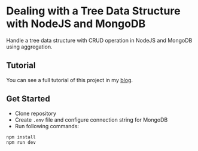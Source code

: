 # Dealing with a Tree Data Structure with NodeJS and MongoDB

Handle a tree data structure with CRUD operation in NodeJS and MongoDB using aggregation.

## Tutorial

You can see a full tutorial of this project in my [blog](https://blog.junkukim.com/posts/tree-data-structure-with-nodejs-and-mongodb).


## Get Started

- Clone repository
- Create `.env` file and configure connection string for MongoDB
- Run following commands:

```bash
npm install
npm run dev
```
